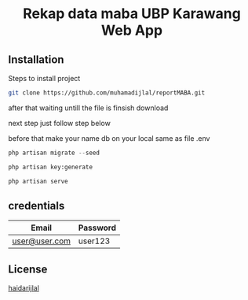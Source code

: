 # <p align="center">Rekap data maba UBP Karawang Web App</p>

## Installation
Steps to install project

```bash
git clone https://github.com/muhamadijlal/reportMABA.git
```
after that waiting untill the file is finsish download

next step just follow step below

before that make your name db on your local same as file .env

```python
php artisan migrate --seed

php artisan key:generate

php artisan serve
```
## credentials
| Email  | Password |
| ------------- | ------------- |
| user@user.com  | user123  |

## License
[haidarijlal](https://github.com/muhamadijlal/)
